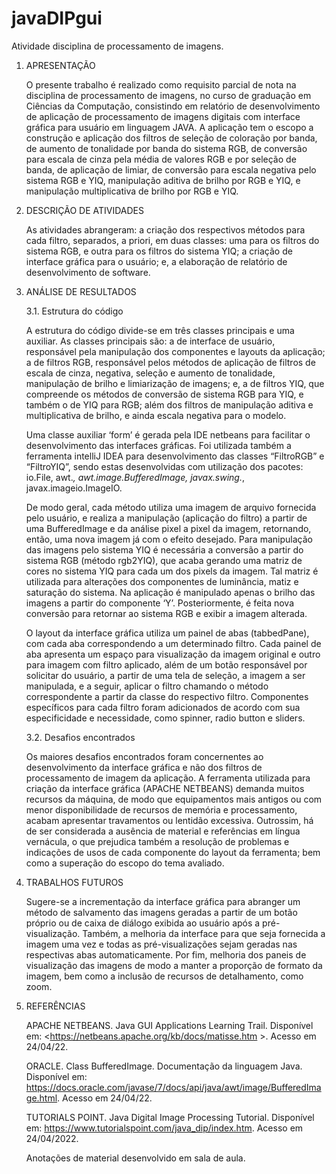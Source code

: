 # javaDIPgui
 Atividade disciplina de processamento de imagens.

1.	APRESENTAÇÃO

    O presente trabalho é realizado como requisito parcial de nota na disciplina de processamento de imagens, no curso de graduação em Ciências da Computação, consistindo em relatório de desenvolvimento de aplicação de processamento de imagens digitais com interface gráfica para usuário em linguagem JAVA. A aplicação tem o escopo a construção e aplicação dos filtros de seleção de coloração por banda, de aumento de tonalidade por banda do sistema RGB, de conversão para escala de cinza pela média de valores RGB e por seleção de banda, de aplicação de limiar, de conversão para escala negativa pelo sistema RGB e YIQ, manipulação aditiva de brilho por RGB e YIQ, e manipulação multiplicativa de brilho por RGB e YIQ.

2.	DESCRIÇÃO DE ATIVIDADES

    As atividades abrangeram: a criação dos respectivos métodos para cada filtro, separados, a priori, em duas classes: uma para os filtros do sistema RGB, e outra para os filtros do sistema YIQ; a criação de interface gráfica para o usuário; e, a elaboração de relatório de desenvolvimento de software.

3.	ANÁLISE DE RESULTADOS

    3.1.	Estrutura do código
    
    A estrutura do código divide-se em três classes principais e uma auxiliar. As classes principais são: a de interface de usuário, responsável pela manipulação dos componentes e layouts da aplicação; a de filtros RGB, responsável pelos métodos de aplicação de filtros de escala de cinza, negativa, seleção e aumento de tonalidade, manipulação de brilho e limiarização de imagens; e, a de filtros YIQ, que compreende os métodos de conversão de sistema RGB para YIQ, e também o de YIQ para RGB; além dos filtros de manipulação aditiva e multiplicativa de brilho, e ainda escala negativa para o modelo.

    Uma classe auxiliar ‘form’ é gerada pela IDE netbeans para facilitar o desenvolvimento das interfaces gráficas. Foi utilizada também a ferramenta intelliJ IDEA para desenvolvimento das classes “FiltroRGB” e “FiltroYIQ”, sendo estas desenvolvidas com utilização dos pacotes: io.File, awt.*, awt.image.BufferedImage, javax.swing.*, javax.imageio.ImageIO.
    
    De modo geral, cada método utiliza uma imagem de arquivo fornecida pelo usuário, e realiza a manipulação (aplicação do filtro) a partir de uma BufferedImage e da análise pixel a pixel da imagem, retornando, então, uma nova imagem já com o efeito desejado. Para manipulação das imagens pelo sistema YIQ é necessária a conversão a partir do sistema RGB (método rgb2YIQ), que acaba gerando uma matriz de cores no sistema YIQ para cada um dos pixels da imagem. Tal matriz é utilizada para alterações dos componentes de luminância, matiz e saturação do sistema. Na aplicação é manipulado apenas o brilho das imagens a partir do componente ‘Y’. Posteriormente, é feita nova conversão para retornar ao sistema RGB e exibir a imagem alterada.
    
    O layout da interface gráfica utiliza um painel de abas (tabbedPane), com cada aba correspondendo a um determinado filtro. Cada painel de aba apresenta um espaço para visualização da imagem original e outro para imagem com filtro aplicado, além de um botão responsável por solicitar do usuário, a partir de uma tela de seleção, a imagem a ser manipulada, e a seguir, aplicar o filtro chamando o método correspondente a partir da classe do respectivo filtro. Componentes específicos para cada filtro foram adicionados de acordo com sua especificidade e necessidade, como spinner, radio button e sliders. 

    3.2.	Desafios encontrados
    
    Os maiores desafios encontrados foram concernentes ao desenvolvimento da interface gráfica e não dos filtros de processamento de imagem da aplicação. A ferramenta utilizada para criação da interface gráfica (APACHE NETBEANS) demanda muitos recursos da máquina, de modo que equipamentos mais antigos ou com menor disponibilidade de recursos de memória e processamento, acabam apresentar travamentos ou lentidão excessiva. Outrossim, há de ser considerada a ausência de material e referências em língua vernácula, o que prejudica também a resolução de problemas e indicações de usos de cada componente do layout da ferramenta; bem como a superação do escopo do tema avaliado.

4.	TRABALHOS FUTUROS

    Sugere-se a incrementação da interface gráfica para abranger um método de salvamento das imagens geradas a partir de um botão próprio ou de caixa de diálogo exibida ao usuário após a pré-visualização. Também, a melhoria da interface para que seja fornecida a imagem uma vez e todas as pré-visualizações sejam geradas nas respectivas abas automaticamente. Por fim, melhoria dos paneis de visualização das imagens de modo a manter a proporção de formato da imagem, bem como a inclusão de recursos de detalhamento, como zoom.

5.	REFERÊNCIAS

    APACHE NETBEANS. Java GUI Applications Learning Trail. Disponível em: <https://netbeans.apache.org/kb/docs/matisse.htm >. Acesso em 24/04/22.

    ORACLE. Class BufferedImage. Documentação da linguagem Java. Disponível em: <https://docs.oracle.com/javase/7/docs/api/java/awt/image/BufferedImage.html>. Acesso em 24/04/22.

    TUTORIALS POINT. Java Digital Image Processing Tutorial. Disponível em: <https://www.tutorialspoint.com/java_dip/index.htm>. Acesso em 24/04/2022.

    Anotações de material desenvolvido em sala de aula.
